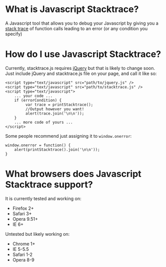 # What is Javascript Stacktrace? #
A Javascript tool that allows you to debug your Javascript by giving you a [stack trace](http://en.wikipedia.org/wiki/Stack_trace) of function calls leading to an error (or any condition you specify)

# How do I use Javascript Stacktrace? #
Currently, stacktrace.js requires [jQuery](http://jquery.com) but that is likely to change soon. Just include jQuery and stacktrace.js file on your page, and call it like so:
    
    <script type="text/javascript" src="path/to/jquery.js" />
    <script type="text/javascript" src="path/to/stacktrace.js" />
    <script type="text/javascript">
        ... your code ...
        if (errorCondition) {
	         var trace = printStacktrace();
	         //Output however you want!
	         alert(trace.join('\n\n'));
        }
        ... more code of yours ...
    </script>

Some people recommend just assigning it to `window.onerror`:

    window.onerror = function() {
	    alert(printStacktrace().join('\n\n'));
    }

# What browsers does Javascript Stacktrace support? #
It is currently tested and working on:
* Firefox 2+
* Safari 3+
* Opera 9.51+
* IE 6+

Untested but likely working on:
* Chrome 1+
* IE 5-5.5
* Safari 1-2
* Opera 8-9

